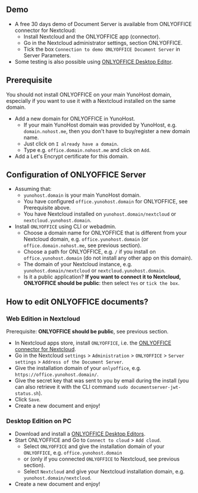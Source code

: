 ## Demo

* A free 30 days demo of Document Server is available from ONLYOFFICE connector for Nextcloud:
  * Install Nextcloud and the ONLYOFFICE app (connector).
  * Go in the Nextcloud administrator settings, section ONLYOFFICE.
  * Tick the box `Connection to demo ONLYOFFICE Document Server` in Server Parameters.
* Some testing is also possible using [ONLYOFFICE Desktop Editor](https://www.onlyoffice.com/fr/download-desktop.aspx).

## Prerequisite

You should not install ONLYOFFICE on your main YunoHost domain, especially if you want to use it with a Nextcloud installed on the same domain.

* Add a new domain for ONLYOFFICE in YunoHost.
  * If your main YunoHost domain was provided by YunoHost, e.g. `domain.nohost.me`, then you don't have to buy/register a new domain name.
  * Just click on `I already have a domain`.
  * Type e.g. `office.domain.nohost.me` and click on `Add`.
* Add a Let's Encrypt certificate for this domain.

## Configuration of ONLYOFFICE Server

* Assuming that:
  * `yunohost.domain` is your main YunoHost domain.
  * You have configured `office.yunohost.domain` for ONLYOFFICE, see Prerequisite above.
  * You have Nextcloud installed on `yunohost.domain/nextcloud` or `nextcloud.yunohost.domain`.
* Install `ONLYOFFICE` using CLI or webadmin.
  * Choose a domain name for ONLYOFFICE that is different from your Nextcloud domain, e.g. `office.yunohost.domain` (or `office.domain.nohost.me`, see previous section).
  * Choose a path for ONLYOFFICE, e.g. `/` if you install on `office.yunohost.domain` (do not install any other app on this domain).
  * The domain of your Nextcloud instance, e.g. `yunohost.domain/nextcloud` or `nextcloud.yunohost.domain`.
  * Is it a public application? **If you want to connect it to Nextcloud, ONLYOFFICE should be public**: then select `Yes` or `tick the box`.

## How to edit ONLYOFFICE documents?

### Web Edition in Nextcloud

Prerequisite: **ONLYOFFICE should be public**, see previous section.

* In Nextcloud apps store, install `ONLYOFFICE`, i.e. the [ONLYOFFICE connector for Nextcloud](https://apps.nextcloud.com/apps/onlyoffice).
* Go in the Nextcloud `settings` > `Administration` > `ONLYOFFICE` > `Server settings` > `Address of the Document Server`.
* Give the installation domain of your `onlyoffice`, e.g. `https://office.yunohost.domain/`.
* Give the secret key that was sent to you by email during the install (you can also retrieve it with the CLI command `sudo documentserver-jwt-status.sh`).
* Click `Save`.
* Create a new document and enjoy!

### Desktop Edition on PC

* Download and install a [ONLYOFFICE Desktop Editors](https://www.onlyoffice.com/fr/download-desktop.aspx).
* Start ONLYOFFICE and Go to `Connect to cloud` > `Add cloud`.
  * Select `ONLYOFFICE` and give the installation domain of your `ONLYOFFICE`, e.g. `office.yunohost.domain`
  * or (only if you connected `ONLYOFFICE` to Nextcloud, see previous section).
  * Select `Nextcloud` and give your Nextcloud installation domain, e.g. `yunohost.domain/nextcloud`.
* Create a new document and enjoy!
